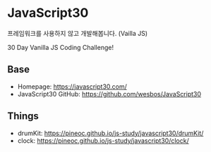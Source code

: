 # JavaScript30

프레임워크를 사용하지 않고 개발해봅니다. (Vailla JS)

30 Day Vanilla JS Coding Challenge!

## Base

- Homepage: https://javascript30.com/
- JavaScript30 GitHub: https://github.com/wesbos/JavaScript30

## Things

- drumKit: https://pineoc.github.io/js-study/javascript30/drumKit/
- clock: https://pineoc.github.io/js-study/javascript30/clock/
